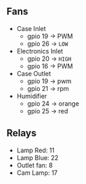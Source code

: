 Fans
--
- Case Inlet
  - gpio 19 -> PWM
  - gpio 26 -> `LOW`
- Electronics Inlet
  - gpio 20 -> `HIGH`
  - gpio 16 -> PWM
- Case Outlet
  - gpio 19 -> pwm
  - gpio 21 -> rpm
- Humidifier
  - gpio 24 -> orange
  - gpio 25 -> red
  
Relays
--
- Lamp Red: 11
- Lamp Blue: 22
- Outlet fan: 8
- Cam Lamp: 17